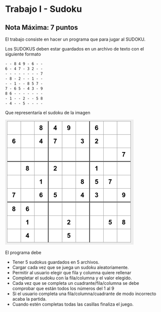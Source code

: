 # Trabajo I - Sudoku

## Nota Máxima: 7 puntos

El trabajo consiste en hacer un programa que para jugar al SUDOKU. 

Los SUDOKUS deben estar guardados en un archivo de texto con el siguiente formato

```
- - 8 4 9 - 6 - -
6 - 4 7 - 3 2 - -
- - - - - - - - 7
- 8 - 2 - - 1 - -
- - 1 - - 8 5 7 -
7 - 6 5 - 4 3 - 9
8 6 - - - - - - -
- 1 - - 2 - - 5 8
- 4 - - 5 - - - - 
```
Que representaría el sudoku de la imagen

![Sudoku](./sudoku.png)

El programa debe 
  - Tener 5 sudokus guardados en 5 archivos.
  - Cargar cada vez que se juega un sudoku aleatoriamente.
  - Permitir al usuario elegir que fila y columna quiere rellenar
  - Completar el sudoku con la fila/columna y el valor elegido.
  - Cada vez que se completa un cuadrante/fila/columna se debe comprobar que están todos los números del 1 al 9
  - Si el usuario completa una fila/columna/cuadrante de modo incorrecto acaba la partida.
  - Cuando estén completas todas las casillas finaliza el juego.
